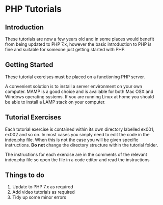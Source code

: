 # PHP Tutorials

## Introduction

These tutorials are now a few years old and in some places would benefit from being updated to PHP 7.x, however the basic introduction to PHP is fine and suitable for someone just getting started with PHP.

## Getting Started

These tutorial exercises must be placed on a functioning PHP server. 

A convenient solution is to install a server environment on your own computer. MAMP is a good choice and is available for both Mac OSX and Windows operating systems. If you are running Linux at home you should be able to install a LAMP stack on your computer.

## Tutorial Exercises

Each tutorial exercise is contained within its own directory labelled ex001, ex002 and so on. In most cases you simply need to edit the code in the index.php file. When this is not the case you will be given specific instructions. **Do not** change the directory structure within the tutorial folder.

The instructions for each exercise are in the comments of the relevant index.php file so open the file in a code editor and read the instructions

## Things to do

1. Update to PHP 7.x as required
2. Add video tutorials as required
3. Tidy up some minor errors